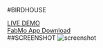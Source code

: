 #BIRDHOUSE

[LIVE DEMO](http://gofabmo.org/fabmo-birdhouse-app)  
[FabMo App Download](https://github.com/FabMo/fabmo-birdhouse-app/raw/master/fabmo-birdhouse-app.fma)  
##SCREENSHOT
![screenshot](https://raw.github.com/FabMo/fabmo-birdhouse-app/master/screenshot.png)  

